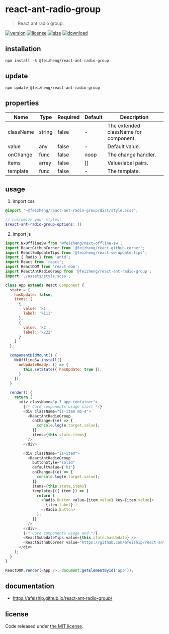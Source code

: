 # react-ant-radio-group
> React ant radio group.

[![version][version-image]][version-url]
[![license][license-image]][license-url]
[![size][size-image]][size-url]
[![download][download-image]][download-url]

## installation
```shell
npm install -S @feizheng/react-ant-radio-group
```

## update
```shell
npm update @feizheng/react-ant-radio-group
```

## properties
| Name      | Type   | Required | Default | Description                           |
| --------- | ------ | -------- | ------- | ------------------------------------- |
| className | string | false    | -       | The extended className for component. |
| value     | any    | false    | -       | Default value.                        |
| onChange  | func   | false    | noop    | The change handler.                   |
| items     | array  | false    | []      | Value/label pairs.                    |
| template  | func   | false    | -       | The template.                         |


## usage
1. import css
  ```scss
  @import "~@feizheng/react-ant-radio-group/dist/style.scss";

  // customize your styles:
  $react-ant-radio-group-options: ()
  ```
2. import js
  ```js
  import NxOfflineSw from '@feizheng/next-offline-sw';
  import ReactGithubCorner from '@feizheng/react-github-corner';
  import ReactSwUpdateTips from '@feizheng/react-sw-update-tips';
  import { Radio } from 'antd';
  import React from 'react';
  import ReactDOM from 'react-dom';
  import ReactAntRadioGroup from '@feizheng/react-ant-radio-group';
  import './assets/style.scss';

  class App extends React.Component {
    state = {
      hasUpdate: false,
      items: [
        {
          value: 'k1',
          label: 'k111'
        },
        {
          value: 'k2',
          label: 'k222'
        }
      ]
    };

    componentDidMount() {
      NxOfflineSw.install({
        onUpdateReady: () => {
          this.setState({ hasUpdate: true });
        }
      });
    }

    render() {
      return (
        <div className="p-3 app-container">
          {/* Core components usage start */}
          <div className="is-item mb-4">
            <ReactAntRadioGroup
              onChange={(e) => {
                console.log(e.target.value);
              }}
              items={this.state.items}
            />
          </div>

          <div className="is-item">
            <ReactAntRadioGroup
              buttonStyle="solid"
              defaultValue={'k1'}
              onChange={(e) => {
                console.log(e.target.value);
              }}
              items={this.state.items}
              template={({ item }) => {
                return (
                  <Radio.Button value={item.value} key={item.value}>
                    {item.label}
                  </Radio.Button>
                );
              }}
            />
          </div>
          {/* Core components usage end */}
          <ReactSwUpdateTips value={this.state.hasUpdate} />
          <ReactGithubCorner value="https://github.com/afeiship/react-ant-radio-group" />
        </div>
      );
    }
  }

  ReactDOM.render(<App />, document.getElementById('app'));

  ```

## documentation
- https://afeiship.github.io/react-ant-radio-group/


## license
Code released under [the MIT license](https://github.com/afeiship/react-ant-radio-group/blob/master/LICENSE.txt).

[version-image]: https://img.shields.io/npm/v/@feizheng/react-ant-radio-group
[version-url]: https://npmjs.org/package/@feizheng/react-ant-radio-group

[license-image]: https://img.shields.io/npm/l/@feizheng/react-ant-radio-group
[license-url]: https://github.com/afeiship/react-ant-radio-group/blob/master/LICENSE.txt

[size-image]: https://img.shields.io/bundlephobia/minzip/@feizheng/react-ant-radio-group
[size-url]: https://github.com/afeiship/react-ant-radio-group/blob/master/dist/react-ant-radio-group.min.js

[download-image]: https://img.shields.io/npm/dm/@feizheng/react-ant-radio-group
[download-url]: https://www.npmjs.com/package/@feizheng/react-ant-radio-group
